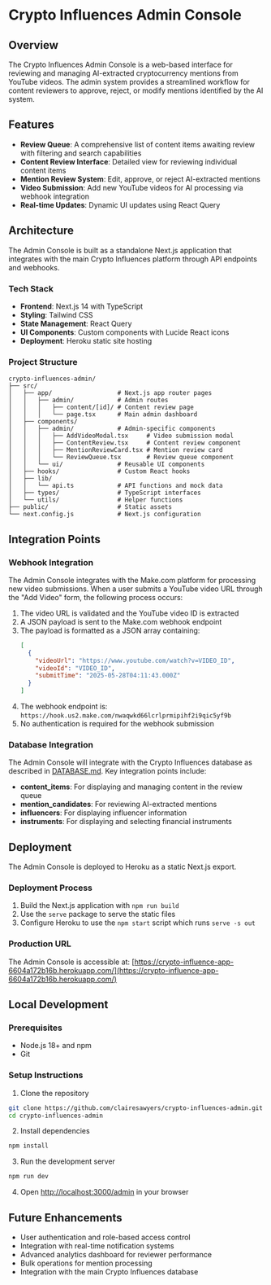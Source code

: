 # Crypto Influences Admin Console

## Overview

The Crypto Influences Admin Console is a web-based interface for reviewing and managing AI-extracted cryptocurrency mentions from YouTube videos. The admin system provides a streamlined workflow for content reviewers to approve, reject, or modify mentions identified by the AI system.

## Features

- **Review Queue**: A comprehensive list of content items awaiting review with filtering and search capabilities
- **Content Review Interface**: Detailed view for reviewing individual content items
- **Mention Review System**: Edit, approve, or reject AI-extracted mentions
- **Video Submission**: Add new YouTube videos for AI processing via webhook integration
- **Real-time Updates**: Dynamic UI updates using React Query

## Architecture

The Admin Console is built as a standalone Next.js application that integrates with the main Crypto Influences platform through API endpoints and webhooks.

### Tech Stack

- **Frontend**: Next.js 14 with TypeScript
- **Styling**: Tailwind CSS
- **State Management**: React Query
- **UI Components**: Custom components with Lucide React icons
- **Deployment**: Heroku static site hosting

### Project Structure

```
crypto-influences-admin/
├── src/
│   ├── app/                  # Next.js app router pages
│   │   ├── admin/            # Admin routes
│   │   │   ├── content/[id]/ # Content review page
│   │   │   └── page.tsx      # Main admin dashboard
│   ├── components/
│   │   ├── admin/            # Admin-specific components
│   │   │   ├── AddVideoModal.tsx     # Video submission modal
│   │   │   ├── ContentReview.tsx     # Content review component
│   │   │   ├── MentionReviewCard.tsx # Mention review card
│   │   │   └── ReviewQueue.tsx       # Review queue component
│   │   └── ui/               # Reusable UI components
│   ├── hooks/                # Custom React hooks
│   ├── lib/
│   │   └── api.ts            # API functions and mock data
│   ├── types/                # TypeScript interfaces
│   └── utils/                # Helper functions
├── public/                   # Static assets
└── next.config.js            # Next.js configuration
```

## Integration Points

### Webhook Integration

The Admin Console integrates with the Make.com platform for processing new video submissions. When a user submits a YouTube video URL through the "Add Video" form, the following process occurs:

1. The video URL is validated and the YouTube video ID is extracted
2. A JSON payload is sent to the Make.com webhook endpoint
3. The payload is formatted as a JSON array containing:
   ```json
   [
     {
       "videoUrl": "https://www.youtube.com/watch?v=VIDEO_ID",
       "videoId": "VIDEO_ID",
       "submitTime": "2025-05-28T04:11:43.000Z"
     }
   ]
   ```
4. The webhook endpoint is: `https://hook.us2.make.com/nwaqwkd66lcrlprmipihf2i9qic5yf9b`
5. No authentication is required for the webhook submission

### Database Integration

The Admin Console will integrate with the Crypto Influences database as described in [DATABASE.md](DATABASE.md). Key integration points include:

- **content_items**: For displaying and managing content in the review queue
- **mention_candidates**: For reviewing AI-extracted mentions
- **influencers**: For displaying influencer information
- **instruments**: For displaying and selecting financial instruments

## Deployment

The Admin Console is deployed to Heroku as a static Next.js export.

### Deployment Process

1. Build the Next.js application with `npm run build`
2. Use the `serve` package to serve the static files
3. Configure Heroku to use the `npm start` script which runs `serve -s out`

### Production URL

The Admin Console is accessible at: [https://crypto-influence-app-6604a172b16b.herokuapp.com/](https://crypto-influence-app-6604a172b16b.herokuapp.com/)

## Local Development

### Prerequisites

- Node.js 18+ and npm
- Git

### Setup Instructions

1. Clone the repository
```bash
git clone https://github.com/clairesawyers/crypto-influences-admin.git
cd crypto-influences-admin
```

2. Install dependencies
```bash
npm install
```

3. Run the development server
```bash
npm run dev
```

4. Open [http://localhost:3000/admin](http://localhost:3000/admin) in your browser

## Future Enhancements

- User authentication and role-based access control
- Integration with real-time notification systems
- Advanced analytics dashboard for reviewer performance
- Bulk operations for mention processing
- Integration with the main Crypto Influences database
